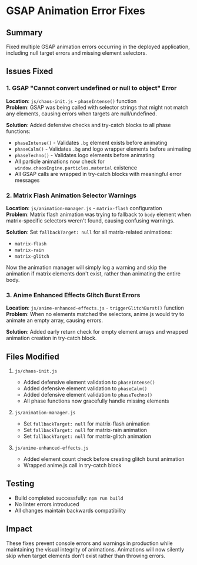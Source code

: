 # GSAP Animation Error Fixes

## Summary
Fixed multiple GSAP animation errors occurring in the deployed application, including null target errors and missing element selectors.

## Issues Fixed

### 1. GSAP "Cannot convert undefined or null to object" Error
**Location**: `js/chaos-init.js` - `phaseIntense()` function  
**Problem**: GSAP was being called with selector strings that might not match any elements, causing errors when targets are null/undefined.

**Solution**: Added defensive checks and try-catch blocks to all phase functions:
- `phaseIntense()` - Validates `.bg` element exists before animating
- `phaseCalm()` - Validates `.bg` and logo wrapper elements before animating  
- `phaseTechno()` - Validates logo elements before animating
- All particle animations now check for `window.chaosEngine.particles.material` existence
- All GSAP calls are wrapped in try-catch blocks with meaningful error messages

### 2. Matrix Flash Animation Selector Warnings
**Location**: `js/animation-manager.js` - `matrix-flash` configuration  
**Problem**: Matrix flash animation was trying to fallback to `body` element when matrix-specific selectors weren't found, causing confusing warnings.

**Solution**: Set `fallbackTarget: null` for all matrix-related animations:
- `matrix-flash`
- `matrix-rain` 
- `matrix-glitch`

Now the animation manager will simply log a warning and skip the animation if matrix elements don't exist, rather than animating the entire body.

### 3. Anime Enhanced Effects Glitch Burst Errors
**Location**: `js/anime-enhanced-effects.js` - `triggerGlitchBurst()` function  
**Problem**: When no elements matched the selectors, anime.js would try to animate an empty array, causing errors.

**Solution**: Added early return check for empty element arrays and wrapped animation creation in try-catch block.

## Files Modified

1. `js/chaos-init.js`
   - Added defensive element validation to `phaseIntense()`
   - Added defensive element validation to `phaseCalm()`
   - Added defensive element validation to `phaseTechno()`
   - All phase functions now gracefully handle missing elements

2. `js/animation-manager.js`
   - Set `fallbackTarget: null` for matrix-flash animation
   - Set `fallbackTarget: null` for matrix-rain animation
   - Set `fallbackTarget: null` for matrix-glitch animation

3. `js/anime-enhanced-effects.js`
   - Added element count check before creating glitch burst animation
   - Wrapped anime.js call in try-catch block

## Testing
- Build completed successfully: `npm run build`
- No linter errors introduced
- All changes maintain backwards compatibility

## Impact
These fixes prevent console errors and warnings in production while maintaining the visual integrity of animations. Animations will now silently skip when target elements don't exist rather than throwing errors.

